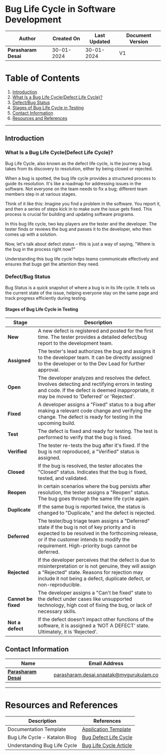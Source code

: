 # Bug Life Cycle in Software Development

| **Author**           | **Created On** | **Last Updated** | **Document Version** |
| -------------------- | -------------- | ---------------- | -------------------- |
| **Parasharam Desai** | 30-01-2024     | 30-01-2024       | V1                   |

# Table of Contents

1. [Introduction](#introduction)
2. [What Is a Bug Life Cycle(Defect Life Cycle)?](#what-is-a-bug-life-cycle-defect-life-cycle)
3. [Defect/Bug Status](#defectbug-status)
4. [Stages of Bug Life Cycle in Testing](#stages-of-bug-life-cycle-in-testing)
5. [Contact Information](#contact-information)
6. [Resources and References](#resources-and-references)

***

## Introduction

### What Is a Bug Life Cycle(Defect Life Cycle)?

Bug Life Cycle, also known as the defect life cycle, is the journey a bug takes from its discovery to resolution, either by being closed or rejected.

When a bug is spotted, the bug life cycle provides a structured process to guide its resolution. It's like a roadmap for addressing issues in the software. Not everyone on the team needs to fix a bug; different team members step in at various stages.

Think of it like this: Imagine you find a problem in the software. You report it, and then a series of steps kick in to make sure the issue gets fixed. This process is crucial for building and updating software programs.

In this bug life cycle, two key players are the tester and the developer. The tester finds or reviews the bug and passes it to the developer, who then comes up with a solution.

Now, let's talk about defect status – this is just a way of saying, "Where is the bug in the process right now?"

Understanding this bug life cycle helps teams communicate effectively and ensures that bugs get the attention they need.

### Defect/Bug Status

Bug Status is a quick snapshot of where a bug is in its life cycle. It tells us the current state of the issue, helping everyone stay on the same page and track progress efficiently during testing.

#### Stages of Bug Life Cycle in Testing

| **Stage**       | **Description**                                                                                                          |
| --------------- | -------------------------------------------------------------------------------------------------------------------------- |
| **New**          | A new defect is registered and posted for the first time. The tester provides a detailed defect/bug report to the development team. |
| **Assigned**     | The tester's lead authorizes the bug and assigns it to the developer team. It can be directly assigned to the developer or to the Dev Lead for further approval. |
| **Open**         | The developer analyzes and resolves the defect. Involves detecting and rectifying errors in testing and code. If the defect is deemed inappropriate, it may be moved to 'Deferred' or 'Rejected'. |
| **Fixed**        | A developer assigns a "Fixed" status to a bug after making a relevant code change and verifying the change. The defect is ready for testing in the upcoming build. |
| **Test**         | The defect is fixed and ready for testing. The test is performed to verify that the bug is fixed. |
| **Verified**     | The tester re-tests the bug after it's fixed. If the bug is not reproduced, a "Verified" status is assigned. |
| **Closed**       | If the bug is resolved, the tester allocates the "Closed" status. Indicates that the bug is fixed, tested, and validated. |
| **Reopen**       | In certain scenarios where the bug persists after resolution, the tester assigns a "Reopen" status. The bug goes through the same life cycle again. |
| **Duplicate**    | If the same bug is reported twice, the status is changed to "Duplicate," and the defect is rejected. |
| **Deferred**     | The tester/bug triage team assigns a "Deferred" state if the bug is not of key priority and is expected to be resolved in the forthcoming release, or if the customer intends to modify the requirement. High-priority bugs cannot be deferred. |
| **Rejected**     | If the developer perceives that the defect is due to misinterpretation or is not genuine, they will assign a "Rejected" state. Reasons for rejection may include it not being a defect, duplicate defect, or non-reproducible. |
| **Cannot be fixed** | The developer assigns a "Can't be fixed" state to the defect under cases like unsupported technology, high cost of fixing the bug, or lack of necessary skills. |
| **Not a defect** | If the defect doesn’t impact other functions of the software, it is assigned a ‘NOT A DEFECT’ state. Ultimately, it is ‘Rejected’. |

## Contact Information

|    Name                                   | Email Address                    |
|-------------------------------------------|----------------------------------|
| **[Parasharam Desai](https://github.com/Parasharam-Desai)** | parasharam.desai.snaatak@mygurukulam.co |

***

# Resources and References

| **Description**                 | **References**                                                           |
|----------------------------------|--------------------------------------------------------------------------|
| Documentation Template          | [Application Template](https://github.com/OT-MICROSERVICES/documentation-template/wiki/Application-Template) |
| Bug Life Cycle - Katalon Blog    | [Bug Defect Life Cycle](https://katalon.com/resources-center/blog/bug-defect-life-cycle) |
| Understanding Bug Life Cycle     | [Bug Life Cycle Article](https://testsigma.com/blog/bug-life-cycle/#What_is_BugDefect) |

